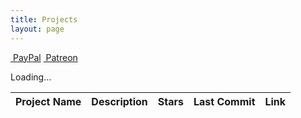 ```yaml
---
title: Projects
layout: page
---
```


<div id="projects" >
<div class='block-btn'>
    <a class='btn fab fa-paypal' href='https://paypal.me/prahladyeri'>&nbsp;PayPal</a>
    <a class='btn fab fa-patreon' href='https://www.patreon.com/prahladyeri'>&nbsp;Patreon</a>
</div>

<span class="fa-spin">Loading...</span>

<table class="table table-striped table-sm table-bordered mt-3">
	<thead>
		<tr>
			<th scope="col">Project Name</th>
			<th scope="col">Description</th>
			<th scope="col">Stars</th>
			<th scope="col">Last Commit</th>
			<th scope="col">Link</th>
		</tr>
	</thead>
	<tbody id="projects-body">
		<!-- Dynamic content will be injected here -->
	</tbody>
</table>
</div>
<script type='module'>
document.addEventListener('DOMContentLoaded', function() {
    const username = 'prahladyeri'; // Replace with your GitHub username
    //const apiUrl = `https://api.github.com/users/${username}/repos`;
	const apiUrl = `https://api.github.com/search/repositories?q=user:${username}&sort=stars&order=desc&per_page=7`;

    fetch(apiUrl)
    .then(response => {
        if (!response.ok) {
            throw new Error('Network response was not ok');
        }
        return response.json();
    })
    .then(data => {
        // Filter out public repos that are not forks and sort by star count
        //const sortedProjects = data;
            //.filter(repo => !repo.fork && !repo.private);
            //.sort((a, b) => b.stargazers_count - a.stargazers_count);
            //.slice(0, 7); // Get the top 7 repositories
        //console.log('sorted data:', sortedProjects);
        let projects = '';
		
        data.forEach(repo => {
			//console.log("processing:", sortedProjects[i]);
			projects += `
				<tr>
					<td><a href="${repo.html_url}" target="_blank">${repo.name}</a></td>
					<td>${repo.description || 'No description available'}</td>
					<td>${repo.stargazers_count}</td>
					<td>${new Date(repo.pushed_at).toLocaleDateString()}</td>
					<td><a href="${repo.html_url}" class="btn btn-dark text-light" target="_blank">View Project</a></td>
				</tr>
			`;
        });
        document.getElementById("projects-body").innerHTML = projects;
        document.querySelector(".fa-spin").remove();        
    })
    .catch(error => {
        console.error('Error fetching data:', error);
        document.getElementById("projects-body").innerHTML = '<tr><td colspan="5" class="text-center text-danger">Error fetching data from GitHub</td></tr>';
        document.querySelector(".fa-spin").remove();
    });
});
</script>
